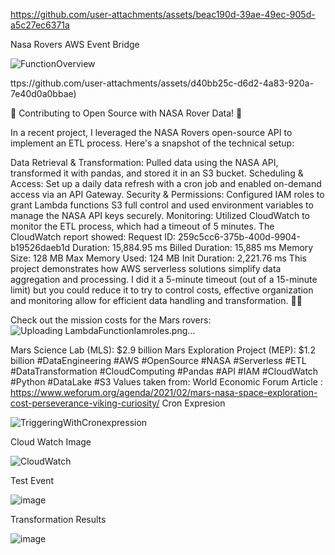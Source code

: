 

https://github.com/user-attachments/assets/beac190d-39ae-49ec-905d-a5c27ec6371a


Nasa Rovers AWS Event Bridge 


![FunctionOverview](https://github.com/user-attachments/assets/5bb6355f-4a34-4f6d-8f37-df7d0cbad1c5)


ttps://github.com/user-attachments/assets/d40bb25c-d6d2-4a83-920a-7e40d0a0bbae)

🚀 Contributing to Open Source with NASA Rover Data! 🚀

In a recent project, I leveraged the NASA Rovers open-source API to implement an ETL process. Here's a snapshot of the technical setup:

Data Retrieval & Transformation: Pulled data using the NASA API, transformed it with pandas, and stored it in an S3 bucket.
Scheduling & Access: Set up a daily data refresh with a cron job and enabled on-demand access via an API Gateway.
Security & Permissions: Configured IAM roles to grant Lambda functions S3 full control and used environment variables to manage the NASA API keys securely.
Monitoring: Utilized CloudWatch to monitor the ETL process, which had a timeout of 5 minutes. The CloudWatch report showed:
Request ID: 259c5cc6-375b-400d-9904-b19526daeb1d
Duration: 15,884.95 ms
Billed Duration: 15,885 ms
Memory Size: 128 MB
Max Memory Used: 124 MB
Init Duration: 2,221.76 ms
This project demonstrates how AWS serverless solutions simplify data aggregation and processing. I did it a 5-minute timeout (out of a 15-minute limit) but you could reduce it to try to control costs,
effective organization and monitoring allow for efficient data handling and transformation. 🌌💡

Check out the mission costs for the Mars rovers:
![Uploading LambdaFunctionIamroles.png…]()

Mars Science Lab (MLS): $2.9 billion
Mars Exploration Project (MEP): $1.2 billion
#DataEngineering #AWS #OpenSource #NASA #Serverless #ETL #DataTransformation #CloudComputing #Pandas #API #IAM #CloudWatch #Python #DataLake #S3
Values taken from: World Economic Forum Article : https://www.weforum.org/agenda/2021/02/mars-nasa-space-exploration-cost-perseverance-viking-curiosity/
Cron Expresion

![TriggeringWithCronexpression](https://github.com/user-attachments/assets/47ce1d12-b668-4d9e-ba24-bcedae944197)





Cloud Watch Image

![CloudWatch](https://github.com/user-attachments/assets/439b1830-8caf-48cb-ab00-73c8a487d528)


Test Event

![image](https://github.com/user-attachments/assets/fea74240-0839-42f9-9f16-ffb7166961a8)


Transformation Results 

![image](https://github.com/user-attachments/assets/d17f5f1d-7829-4ed8-8ed9-4fd60a4ca53d)


